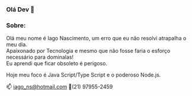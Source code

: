 ### Olá Dev 👋

<!--
**IagoNascimentocode/IagoNascimentocode** is a ✨ _special_ ✨ repository because its `README.md` (this file) appears on your GitHub profile.

Here are some ideas to get you started:

- 🔭 I’m currently working on ...
- 🌱 I’m currently learning ...
- 👯 I’m looking to collaborate on ...
- 🤔 I’m looking for help with ...
- 💬 Ask me about ...
- 📫 How to reach me: ...
- 😄 Pronouns: ...
- ⚡ Fun fact: ...
-->

### Sobre:
Olá meu nome é Iago Nascimento, um erro que eu não resolvi atrapalha o meu dia.<br>
Apaixonado por Tecnologia e mesmo que não fosse faria o esforço necessário para dominalas!<br>
Eu aprendi que ficar obsoleto é perigoso.

Hoje meu foco é Java Script/Type Script e o poderoso Node.js.

:mailbox: iago_ns@hotmail.com
:calling:(21) 97955-2459
